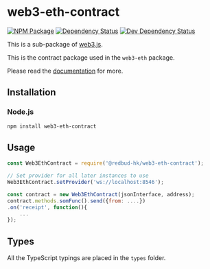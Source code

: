 # web3-eth-contract

[![NPM Package][npm-image]][npm-url] [![Dependency Status][deps-image]][deps-url] [![Dev Dependency Status][deps-dev-image]][deps-dev-url]

This is a sub-package of [web3.js][repo].

This is the contract package used in the `web3-eth` package.

Please read the [documentation][docs] for more.

## Installation

### Node.js

```bash
npm install web3-eth-contract
```

## Usage

```js
const Web3EthContract = require('@redbud-hk/web3-eth-contract');

// Set provider for all later instances to use
Web3EthContract.setProvider('ws://localhost:8546');

const contract = new Web3EthContract(jsonInterface, address);
contract.methods.somFunc().send({from: ....})
.on('receipt', function(){
    ...
});
```

[docs]: http://web3js.readthedocs.io/en/1.0/
[repo]: https://github.com/redbud-hk/web3.js

## Types

All the TypeScript typings are placed in the `types` folder.

[docs]: http://web3js.readthedocs.io/en/1.0/
[repo]: https://github.com/redbud-hk/web3.js
[npm-image]: https://img.shields.io/npm/v/web3-eth-contract.svg
[npm-url]: https://npmjs.org/package/web3-eth-contract
[deps-image]: https://david-dm.org/redbud-hk/web3.js/1.x/status.svg?path=packages/web3-eth-contract
[deps-url]: https://david-dm.org/redbud-hk/web3.js/1.x?path=packages/web3-eth-contract
[deps-dev-image]: https://david-dm.org/redbud-hk/web3.js/1.x/dev-status.svg?path=packages/web3-eth-contract
[deps-dev-url]: https://david-dm.org/redbud-hk/web3.js/1.x?type=dev&path=packages/web3-eth-contract
